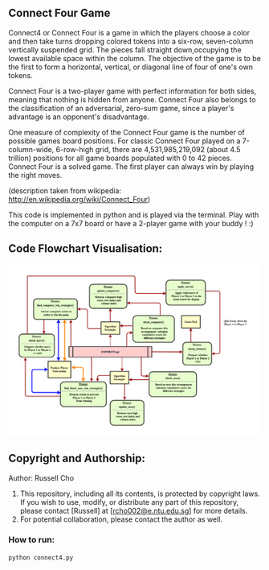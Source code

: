 ## Connect Four Game
Connect4 or Connect Four is a game in which the players choose a color and then take turns dropping colored tokens into a six-row, seven-column vertically suspended grid. The pieces fall straight down,occupying the lowest available space within the column. The objective of the game is to be the first to form a horizontal, vertical, or diagonal line of four of one's own tokens.

Connect Four is a two-player game with perfect information for both sides, meaning that nothing is hidden from anyone. Connect Four also belongs to the classification of an adversarial, zero-sum game, since a player's advantage is an opponent's disadvantage.

One measure of complexity of the Connect Four game is the number of possible games board positions. For classic Connect Four played on a 7-column-wide, 6-row-high grid, there are 4,531,985,219,092 (about 4.5 trillion) positions for all game boards populated with 0 to 42 pieces. Connect Four is a solved game. The first player can always win by playing the right moves.

(description taken from wikipedia: http://en.wikipedia.org/wiki/Connect_Four)

This code is implemented in python and is played via the terminal.
Play with the computer on a 7x7 board or have a 2-player game with your buddy ! :)


## Code Flowchart Visualisation:
![Alt text](./connect4_code_overview_final.png)


## Copyright and Authorship:
Author: Russell Cho

1. This repository, including all its contents, is protected by copyright laws. If you wish to use, modify, or distribute any part of this repository, please contact [Russell] at [rcho002@e.ntu.edu.sg] for more details.
2. For potential collaboration, please contact the author as well.


### How to run:
```
python connect4.py
```